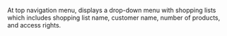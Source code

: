 At top navigation menu, displays a drop-down menu with shopping lists which includes shopping list name, customer name, number of products, and access rights.
